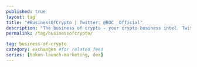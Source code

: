 ```yaml
---
published: true
layout: tag
title: "#BusinessOfCrypto | Twitter: @BOC__Official"
description: "The business of crypto - your crypto business intel. Twitter: @BOC__Official"
permalink: /tag/businessofcrypto/

tag: business-of-crypto
category: exchanges #for related feed
series: [token-launch-marketing, dex]
---
```


<p>
<a class="thebusinessofcrypto" href="https://www.thebusinessofcrypto.com/"><amp-img itemprop="image" src="/features/2018/thebusinessofcrypto.jpg" alt="The Business Of Crypto Dead Airdrops" layout="responsive" data-original-width="750px" data-original-height="157px" width="750px" height="157px"></amp-img></a>
</p>
